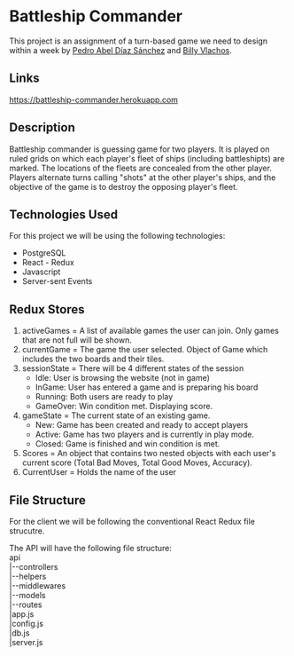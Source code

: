 # Battleship Commander
This project is an assignment of a turn-based game we need to design within a week by [Pedro Abel Díaz Sánchez](https://github.com/coderHook) and [Billy Vlachos](http://github.com/lakylekidd).

## Links
https://battleship-commander.herokuapp.com

## Description
Battleship commander is guessing game for two players. It is played on ruled grids on which each player's fleet of ships (including battleshipts) are marked. The locations of the fleets are concealed from the other player. Players alternate turns calling "shots" at the other player's ships, and the objective of the game is to destroy the opposing player's fleet.

## Technologies Used
For this project we will be using the following technologies:
* PostgreSQL
* React - Redux
* Javascript
* Server-sent Events

## Redux Stores
1. activeGames = A list of available games the user can join. Only games that are not full will be shown.
2. currentGame = The game the user selected. Object of Game which includes the two boards and their tiles.
3. sessionState = There will be 4 different states of the session 
    * Idle: User is browsing the website (not in game)
    * InGame: User has entered a game and is preparing his board
    * Running: Both users are ready to play
    * GameOver: Win condition met. Displaying score.
4. gameState = The current state of an existing game.
    * New: Game has been created and ready to accept players
    * Active: Game has two players and is currently in play mode.
    * Closed: Game is finished and win condition is met.
5. Scores = An object that contains two nested objects with each user's current score (Total Bad Moves, Total Good Moves, Accuracy).
6. CurrentUser = Holds the name of the user

## File Structure
For the client we will be following the conventional React Redux file strucutre.

The API will have the following file structure:  
api  
|--controllers  
|--helpers  
|--middlewares  
|--models  
|--routes  
|app.js  
|config.js  
|db.js  
|server.js  
